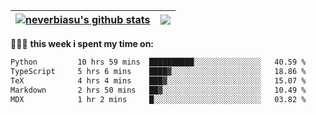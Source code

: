 | <a href="https://github.com/neverbiasu"><img align="center" src="https://github-readme-stats.vercel.app/api?username=neverbiasu&theme=catppuccin_mocha&show_icons=true&hide_border=true&count_private=true" alt="neverbiasu's github stats" /></a> | <a href="https://github.com/neverbiasu"><img align="center" src="https://github-readme-stats.vercel.app/api/top-langs/?username=neverbiasu&theme=catppuccin_mocha&show_icons=true&hide_border=true&layout=compact" /></a> |
| ------------- | ------------- |

👨🏾‍💻 **this week i spent my time on:**
<!--START_SECTION:waka-->

```txt
Python         10 hrs 59 mins  ██████████░░░░░░░░░░░░░░░   40.59 %
TypeScript     5 hrs 6 mins    ████▓░░░░░░░░░░░░░░░░░░░░   18.86 %
TeX            4 hrs 4 mins    ███▓░░░░░░░░░░░░░░░░░░░░░   15.07 %
Markdown       2 hrs 50 mins   ██▓░░░░░░░░░░░░░░░░░░░░░░   10.49 %
MDX            1 hr 2 mins     █░░░░░░░░░░░░░░░░░░░░░░░░   03.82 %
```

<!--END_SECTION:waka-->
